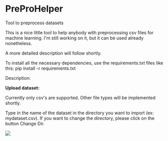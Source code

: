 # PreProHelper
Tool to preprocess datasets

This is a nice little tool to help anybody with preprocessing csv files for machine learning. I'm still working on it, but it can be used already nonetheless. 

A more detailed description will follow shortly. 

To install all the necessary dependencies, use the requirements.txt files like this: 
pip install -r requirements.txt

Description:

<span style="font-weight:bold"> Upload dataset: </span>

Currently only csv's are supported. Other file types will be implemented shortly. 

Type in the name of the dataset in the directory you want to import (ex: mydataset.csv). If you want to change the directory, please click on the button Change Dir.  

<img src="https://imgur.com/6uJdq2t.png"/>
